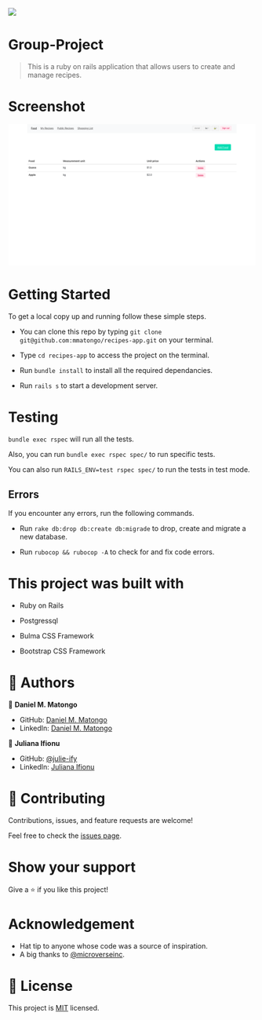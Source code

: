 ![](https://img.shields.io/badge/Microverse-blueviolet)

# Group-Project

> This is a ruby on rails application that allows users to create and manage recipes.

<!-- # Demo Link

Click [here](#) to view the website online.

# Video Link

Click [here](#) -->

# Screenshot

![Image of the desktop view](./img/1.png)

# Getting Started

To get a local copy up and running follow these simple steps.

- You can clone this repo by typing `git clone git@github.com:mmatongo/recipes-app.git` on your terminal.

- Type `cd recipes-app` to access the project on the terminal.
  
- Run `bundle install` to install all the required dependancies.

- Run `rails s` to start a development server.

# Testing

`bundle exec rspec` will run all the tests.

Also, you can run `bundle exec rspec spec/` to run specific tests.

You can also run `RAILS_ENV=test rspec spec/` to run the tests in test mode.

## Errors

If you encounter any errors, run the following commands.

- Run `rake db:drop db:create db:migrade` to drop, create and migrate a new database.

- Run `rubocop && rubocop -A` to check for and fix code errors.

# This project was built with

- Ruby on Rails

- Postgressql

- Bulma CSS Framework

- Bootstrap CSS Framework

# 👤 Authors

👤 **Daniel M. Matongo**

- GitHub: [Daniel M. Matongo](https://github.com/mmatongo)
- LinkedIn: [Daniel M. Matongo](https://linkedin.com/in/mmatongo)

👤 **Juliana Ifionu**

- GitHub: [@julie-ify](https://github.com/julie-ify)
- LinkedIn: [Juliana Ifionu](https://www.linkedin.com/in/e-ifionu/)

# 🤝 Contributing

Contributions, issues, and feature requests are welcome!

Feel free to check the [issues page](https://github.com/mmatongo/recipes-app/issues).

# Show your support

Give a ⭐️ if you like this project!

# Acknowledgement

- Hat tip to anyone whose code was a source of inspiration.
- A big thanks to [@microverseinc](https://github.com/microverseinc).

# 📝 License

This project is [MIT](./MIT.md) licensed.
